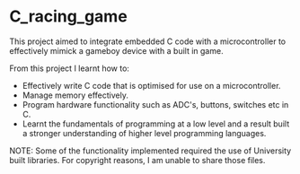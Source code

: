 # C_racing_game
This project aimed to integrate embedded C code with a microcontroller to effectively mimick a gameboy device with a built in game. 

From this project I learnt how to:
* Effectively write C code that is optimised for use on a microcontroller.
* Manage memory effectively.
* Program hardware functionality such as ADC's, buttons, switches etc in C.
* Learnt the fundamentals of programming at a low level and a result built a stronger understanding of higher level programming   languages.

NOTE: Some of the functionality implemented required the use of University built libraries. For copyright reasons, I am unable to share those files. 
